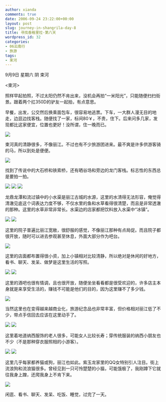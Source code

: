 ```yaml
---
author: xianda
comments: true
date: 2006-09-24 23:22:00+00:00
layout: post
slug: journey-in-shangrila-day-8
title: 寻找香格里拉·第八天
wordpress_id: 32
categories:
- 06云南行
- 旅游
tags:
- 束河
---
```




9月9日 星期六 阴 束河



<束河>



照样早起拍照，不过太阳仍然不肯出来，没机会再拍“一米阳光”，只能随便扫扫街景。跟着两个扛350D的驴友一起拍，有点意思。



早餐，出发，公交然后换乘面包车，很容易地逃票。下车，一大群人漫无目的地走，边逛边找客栈。随便找了一家，标间80￥，不贵，住下。后来问多几家，发现都比这家便宜，位置也更好！没所谓，住一晚而已。



![](http://tkfiles.storage.msn.com/x1pc_jqddVOWRmZwPWAHYlSh7zHoOW5Flr4HlpGq6Tck-JI-WqBF7CqbO6zqxeC6BqMY-oAsgp8gys5ZCtE15LvH51dW6QwSUpf_TM1vX6bIJotsDu4AuMg5XEBD6GJGXbwJltsKu2R8ao)



束河真的清静很多，不像丽江。不过也有不少旅游团进来。最不爽是许多供游客骑的马，所以到处是便便。

<!-- more -->

![](http://tkfiles.storage.msn.com/x1pc_jqddVOWRmZwPWAHYlShz7WMDESgBQ6w_6VllWXGHmWDd_IoC5-YDbXOjqlln2JOGRj1WFlprMmOTyxml4snEeTP-3M28EyvJsrOlNVIzPC0cm4-C3pQfe3HGwccdx1QkNm7X8HVjs)



找到了传说中的大石桥和铁索桥，还有晒谷场和旁边的龙门客栈。标志性的东西总是要拍一拍。



![](http://tkfiles.storage.msn.com/x1pc_jqddVOWRmZwPWAHYlSh4rR--cLlqJtFpcx3WRyUdXuvJnDWLAPaskZEvC9Z0eDJsAVCrUxutnMxy_dvJAJGJJVZNIvmk6_22LI43mFESF8eIMTNUh2-wQJT0VSl6SuodT6saW2EPw)
![](http://tkfiles.storage.msn.com/x1pc_jqddVOWRmZwPWAHYlShzJPBDTRiT7YGOskUx6FhY1BuFaorfPC8-RtkQRQGt0NkPSPHgwoj0EY85tAOl2wrO73s-8fIO-pt-JczTYC8PnrGuSZGfVtPQVQ56CDWFXs43s3fqU6OQk)
![](http://tkfiles.storage.msn.com/x1pc_jqddVOWRmZwPWAHYlSh8EL9_Z_zX89hygE2LhIKsUXHskiOCVyuE0vOB5HaiwLHgvszp5NJbP_ivZPoNvizeb8SN-yOedpk3JXO4hoI2elJWh_GIapphR6rhYOuHlYzN4pLYDQGVA)



龙鼎龙潭和流过镇中的小水渠是丽江古城的水源，这里的水清得无法形容，俺觉得清澈见底这个词表达力度不够，不仅水里的鱼和水草看得很清楚，而且是非常透澈的那种。这里的水草非常非常长。水渠边的店家都把饮料放入水渠中“冰镇”。



![](http://tkfiles.storage.msn.com/x1pc_jqddVOWRmZwPWAHYlSh0kT83aY15WYTLyrethlTHy7QGVL9VbkDqFjbpsDg51Pixt1mofvlakfT_MuktScLgNxsKZmCdRNhyCKPaSYhcvQI1JtZclw1rSBjoq3PTc1Nr2Kce-z-2M)
![](http://tkfiles.storage.msn.com/x1pc_jqddVOWRmZwPWAHYlSh1t-uh6Dt7nOk1yAu_Jrzp5A-wWqgE8YV_qQ9uQtuQNmbdk7FuA2iDQ6L3sV_UPxVcDdOSzmXSgCvdBOzI2laauBWmUynW7e4hWHceor7g5S005QuAuwRw4)



这里的院子普遍比丽江宽敞，很舒服的感觉，不像丽江那种有点局促。而且院子都很开放，随时可以进去参观甚至休息，外面大部分作为吧台。



![](http://tkfiles.storage.msn.com/x1pc_jqddVOWRmZwPWAHYlSh81bY1q0U6Zb8U4LdYTQUybP0HJ9z3pRqjaJ_wR7FCbjhFHbQz6xFoaaXeTHbSDVOWxNC-JKkBshca2-s5t6vT_mvxdiLS3Pgy8PDvFNPecWcJZExMZ_YVc)



这里的店面都布置得很小资，加上小镇相对比较清静，所以绝对是休闲的好地方，看书、聊天、发呆、做梦是这里生活的写照。



![](http://tkfiles.storage.msn.com/x1pc_jqddVOWRmZwPWAHYlSh9dw06g_9x20-_rEf7URcMmLe49I5-mCubO7jGCpG01yYY91WtKyq6UuXTZyMh7Hy3lr1Q0vcb1Vk2SvrTWiwosIREUN-PjXxa_yHSb3ryB7fNAbddOs6Fw)
![](http://tkfiles.storage.msn.com/x1pc_jqddVOWRmZwPWAHYlShx2sKyu78OSmStX5U33rVRtGHHkmis32Ak87HMwDIDHzI8gucFKKCP_XcFfRD8q_U3rWk48Rc76_MOFY_PucUwoZ6eLlabC6hc731kcq_kVJIdPy7x_WO8g)



这里的酒吧也很有情调，且也很开放，随便坐坐看看都是很受欢迎的，许多店主本身就是来享受生活的，赚钱不可能是他们的目的，因为这里赚不了多少钱。



![](http://tkfiles.storage.msn.com/x1pc_jqddVOWRmZwPWAHYlSh9_45hlxXgS3JX6-nUOsN2nsLbAP1bUqWXuvinO026swPmk2wYJnAtDD9__HgG_ee9Qz3EymZ3vkSjHp07wnH9R5ZKcbCSw2Yfyd98xqy37R-NzfE72ncxM)



当然这里也在变得越来越商业化，旅游纪念品也非常丰富，但价格相对丽江低了不少，带点手信回去应该在这里动手了。



![](http://tkfiles.storage.msn.com/x1pc_jqddVOWRmZwPWAHYlSh-a3ShBFBVJWLW1By503zroU0gbgoiPpFXQYkIRCOUkV2gxFXUmKkzB1O2OsR-UpZ8iHkn5opV3-F-6D84HqsQUlgLPf1DZXhk-qaM_hHX47o6Wv2yfNrCY)
![](http://tkfiles.storage.msn.com/x1pc_jqddVOWRmZwPWAHYlShwdy9ElZdMsc21JuwkMtIsA1tTiJ_EMSIUSUQQiJeUGMRmry7hJCOCpc0PO4Ittwpjr6MOi6I03u8qq-l_ii6r_kVVFP8b6ucj6L_MZ0t8ta8DpnzJi6Ldk)



这里着地道纳西服饰的老人很多，可能女人比较长寿；穿传统服装的纳西小朋友也不少（不是那种穿衣服照相的小游客）。



![](http://tkfiles.storage.msn.com/x1pc_jqddVOWRmZwPWAHYlSh8bq1IVVINkTeT2YmS6HzujUQ6M_twb5BNKA9_f1f2ERQ3e8jMaogcgCGQMQeJn5Q2zEuEf6xKzPXU-VHEgFbLpS3u7zREHOoCAPW5O-O4cGPhHRvLs5YJ0)
![](http://tkfiles.storage.msn.com/x1pc_jqddVOWRmZwPWAHYlShwOtEj6qEXqngjaEx9uOxUop5IViMVX8iW-1PWsG9vk08358gZAM-wnKqgtaGQiyjkiOVt7pA4iMrNd2LWoVkHdvM7rYdJXxaKfJl3Suw-0ikhOqbGPJlcc)



这里几乎每家都养猫或狗，丽江也如此。紫玉龙家里的QQ女特别引人注目。街上流浪狗和流浪猫很多。曾经见到一只可怜楚楚的小猫，可能饿极了，我刚蹲下它就往我身上蹭，还爬我身上不肯下来。



![](http://tkfiles.storage.msn.com/x1pc_jqddVOWRmZwPWAHYlSh9S5ZDHUSidSH0dy8V3zO1-tlZ1XMAYDPsRG0kLWViN32a-sSmndAXk76wN6ZAXtTs-TcSCZ9tk0QpAWDIOAdLYNlbZHlzLQmV9oVI0cGG0btZzEmGt18eY)



闲逛、看书、聊天、发呆、吃饭、睡觉，过完了一天。
